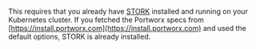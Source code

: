 This requires that you already have [STORK](/scheduler/kubernetes/stork.html) installed and running on your
Kubernetes cluster. If you fetched the Portworx specs from [https://install.portworx.com](https://install.portworx.com) and used the default options, STORK is already installed.